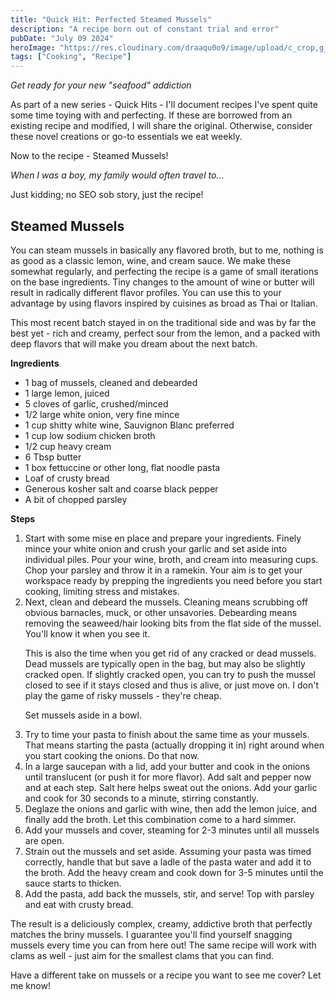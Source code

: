 ```yaml
---
title: "Quick Hit: Perfected Steamed Mussels"
description: "A recipe born out of constant trial and error"
pubDate: "July 09 2024"
heroImage: "https://res.cloudinary.com/draaqu0o9/image/upload/c_crop,g_center,h_800,w_1200/dsk1j7hizmeel3staxye.jpg"
tags: ["Cooking", "Recipe"]
---
```


<i>Get ready for your new "seafood" addiction</i>

As part of a new series - Quick Hits - I'll document recipes I've spent quite some time toying with and perfecting. If these are borrowed from an existing recipe and modified, I will share the original. Otherwise, consider these novel creations or go-to essentials we eat weekly.

Now to the recipe - Steamed Mussels!

<i>When I was a boy, my family would often travel to...</i>

Just kidding; no SEO sob story, just the recipe!

<h2>Steamed Mussels</h2>

You can steam mussels in basically any flavored broth, but to me, nothing is as good as a classic lemon, wine, and cream sauce. We make these somewhat regularly, and perfecting the recipe is a game of small iterations on the base ingredients. Tiny changes to the amount of wine or butter will result in radically different flavor profiles. You can use this to your advantage by using flavors inspired by cuisines as broad as Thai or Italian.

This most recent batch stayed in on the traditional side and was by far the best yet - rich and creamy, perfect sour from the lemon, and a packed with deep flavors that will make you dream about the next batch.

<b>Ingredients</b>

<ul>
<li>1 bag of mussels, cleaned and debearded</li>
<li>1 large lemon, juiced</li>
<li>5 cloves of garlic, crushed/minced</li>
<li>1/2 large white onion, very fine mince</li>
<li>1 cup shitty white wine, Sauvignon Blanc preferred</li>
<li>1 cup low sodium chicken broth</li>
<li>1/2 cup heavy cream</li>
<li>6 Tbsp butter</li>
<li>1 box fettuccine or other long, flat noodle pasta</li>
<li>Loaf of crusty bread</li>
<li>Generous kosher salt and coarse black pepper</li>
<li>A bit of chopped parsley</li>
</ul>

<b>Steps</b>

<ol>
<li>Start with some mise en place and prepare your ingredients. Finely mince your white onion and crush your garlic and set aside into individual piles. Pour your wine, broth, and cream into measuring cups. Chop your parsley and throw it in a ramekin. Your aim is to get your workspace ready by prepping the ingredients you need before you start cooking, limiting stress and mistakes.</li>
<li>Next, clean and debeard the mussels. Cleaning means scrubbing off obvious barnacles, muck, or other unsavories. Debearding means removing the seaweed/hair looking bits from the flat side of the mussel. You'll know it when you see it.

This is also the time when you get rid of any cracked or dead mussels. Dead mussels are typically open in the bag, but may also be slightly cracked open. If slightly cracked open, you can try to push the mussel closed to see if it stays closed and thus is alive, or just move on. I don't play the game of risky mussels - they're cheap.

Set mussels aside in a bowl.</li>

<li>Try to time your pasta to finish about the same time as your mussels. That means starting the pasta (actually dropping it in) right around when you start cooking the onions. Do that now.</li>
<li>In a large saucepan with a lid, add your butter and cook in the onions until translucent (or push it for more flavor). Add salt and pepper now and at each step. Salt here helps sweat out the onions. Add your garlic and cook for 30 seconds to a minute, stirring constantly.</li>
<li>Deglaze the onions and garlic with wine, then add the lemon juice, and finally add the broth. Let this combination come to a hard simmer.</li>
<li>Add your mussels and cover, steaming for 2-3 minutes until all mussels are open.</li>
<li>Strain out the mussels and set aside. Assuming your pasta was timed correctly, handle that but save a ladle of the pasta water and add it to the broth. Add the heavy cream and cook down for 3-5 minutes until the sauce starts to thicken.</li>
<li>Add the pasta, add back the mussels, stir, and serve! Top with parsley and eat with crusty bread.</li>
</ol>

The result is a deliciously complex, creamy, addictive broth that perfectly matches the briny mussels. I guarantee you'll find yourself snagging mussels every time you can from here out! The same recipe will work with clams as well - just aim for the smallest clams that you can find.

Have a different take on mussels or a recipe you want to see me cover? Let me know!
